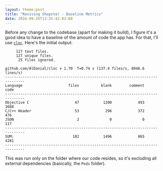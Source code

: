 ```yaml
---
layout: theme:post
title: "Reviving Shopster - Baseline Metrics"
date: 2016-09-26T13:25:42-03:00
---
```


Before any change to the codebase (apart for making it build), I figure it's a good idea to have a baseline of the amount of code the app has. For that, I'll use [`cloc`](http://cloc.sourceforge.net). Here's the initial output:

```
     127 text files.
     127 unique files.                                          
      25 files ignored.

github.com/AlDanial/cloc v 1.70  T=0.74 s (137.4 files/s, 8946.6 lines/s)
-------------------------------------------------------------------------------
Language                     files          blank        comment           code
-------------------------------------------------------------------------------
Objective C                     47           1200            493           3688
C/C++ Header                    53            296            372            476
JSON                             2              0              0            117
-------------------------------------------------------------------------------
SUM:                           102           1496            865           4281
-------------------------------------------------------------------------------
```

This was run only on the folder where our code resides, so it's excluding all external dependencies (basically, the `Pods` folder).
